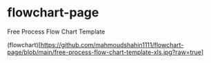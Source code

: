 # flowchart-page
Free Process Flow Chart Template

(flowchart)[https://github.com/mahmoudshahin1111/flowchart-page/blob/main/free-process-flow-chart-template-xls.jpg?raw=true]
